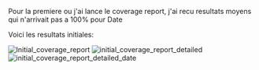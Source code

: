 Pour la premiere ou j'ai lance le coverage report, j'ai recu resultats moyens qui n'arrivait pas a 100% pour Date

Voici les resultats initiales:

![Initial_coverage_report](https://github.com/Talb057/seg3503_playgrund/assets/71707486/21a2d659-5495-4686-82d0-977c1effb815)
![initial_coverage_report_detailed](https://github.com/Talb057/seg3503_playgrund/assets/71707486/f0275879-e585-46da-96c1-bcdc474cf7e6)
![initial_coverage_report_detailed_date](https://github.com/Talb057/seg3503_playgrund/assets/71707486/407bc633-1de1-4e11-8fbf-daac6743fe3d)
